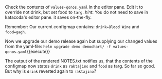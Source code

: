 Check the contents of `values-qonos.yaml` in the editor pane. Edit it to override not drink, but set food to `targ`. _hint_: You do not need to save in katacoda's editor pane. it saves on-the-fly.

Remember: Our current configmap contains: `drink=Blood Wine` and `food=gagh`. 

Now we upgrade our demo release again but supplying our changed values from the yaml-file:
`helm upgrade demo demochart/ -f values-qonos.yaml`{{execute}}

The output of the rendered NOTES.txt notifies us, that the contents of the configmap now states `drink` as `raktajino` and `food` as targ. 
So far so good. But why is `drink` reverted again to `raktajino`?

